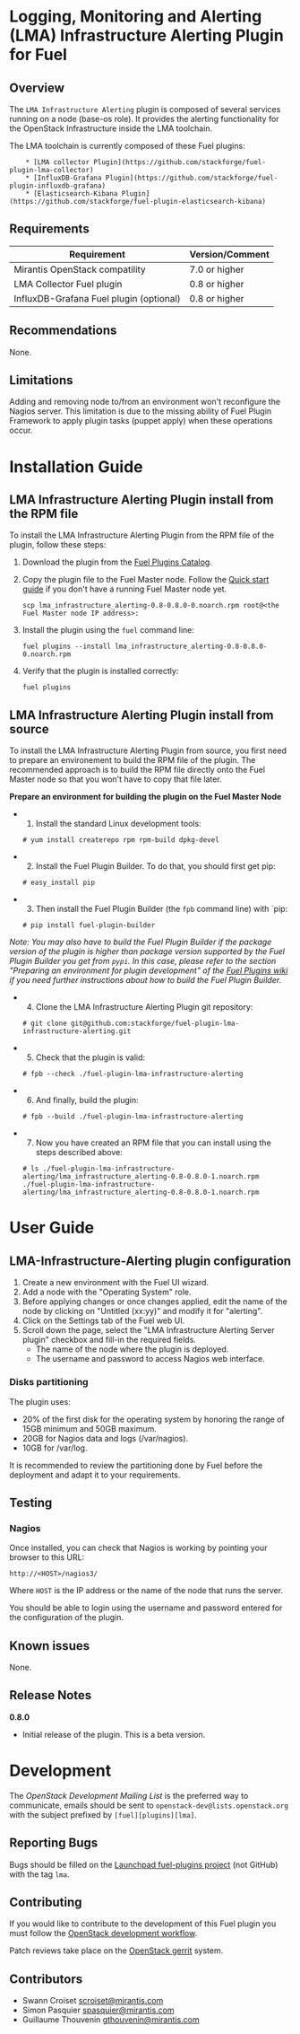 Logging, Monitoring and Alerting (LMA) Infrastructure Alerting Plugin for Fuel
==============================================================================

Overview
--------

The `LMA Infrastructure Alerting` plugin is composed of several services
running on a node (base-os role). It provides the alerting functionality for
the OpenStack Infrastructure inside the LMA toolchain.

The LMA toolchain is currently composed of these Fuel plugins:

        * [LMA collector Plugin](https://github.com/stackforge/fuel-plugin-lma-collector)
        * [InfluxDB-Grafana Plugin](https://github.com/stackforge/fuel-plugin-influxdb-grafana)
        * [Elasticsearch-Kibana Plugin](https://github.com/stackforge/fuel-plugin-elasticsearch-kibana)

Requirements
------------

| Requirement                               | Version/Comment  |
| ----------------------------------------- | -----------------|
| Mirantis OpenStack compatility            | 7.0 or higher    |
| LMA Collector Fuel plugin                 | 0.8 or higher    |
| InfluxDB-Grafana Fuel plugin (optional)   | 0.8 or higher    |

Recommendations
---------------

None.

Limitations
-----------

Adding and removing node to/from an environment won't reconfigure the Nagios
server.
This limitation is due to the missing ability of Fuel Plugin Framework to apply
plugin tasks (puppet apply) when these operations occur.


Installation Guide
==================

LMA Infrastructure Alerting Plugin install from the RPM file
------------------------------------------------------------

To install the LMA Infrastructure Alerting Plugin from the RPM file of the plugin, follow these steps:

1. Download the plugin from the [Fuel Plugins
   Catalog](https://software.mirantis.com/download-mirantis-openstack-fuel-plug-ins/).

2. Copy the plugin file to the Fuel Master node. Follow the [Quick start
   guide](https://software.mirantis.com/quick-start/) if you don't have a running
   Fuel Master node yet.

   ```
   scp lma_infrastructure_alerting-0.8-0.8.0-0.noarch.rpm root@<the Fuel Master node IP address>:
   ```

3. Install the plugin using the `fuel` command line:

   ```
   fuel plugins --install lma_infrastructure_alerting-0.8-0.8.0-0.noarch.rpm
   ```

4. Verify that the plugin is installed correctly:

   ```
   fuel plugins
   ```

LMA Infrastructure Alerting Plugin install from source
------------------------------------------------------

To install the LMA Infrastructure Alerting Plugin from source, you first need to prepare an
environement to build the RPM file of the plugin.
The recommended approach is to build the RPM file directly onto the Fuel Master
node so that you won't have to copy that file later.

**Prepare an environment for building the plugin on the Fuel Master Node**

* 1. Install the standard Linux development tools:

    ```
    # yum install createrepo rpm rpm-build dpkg-devel
    ```

* 2. Install the Fuel Plugin Builder. To do that, you should first get pip:

    ```
    # easy_install pip
    ```

* 3. Then install the Fuel Plugin Builder (the `fpb` command line) with `pip:

    ```
    # pip install fuel-plugin-builder
    ```

*Note: You may also have to build the Fuel Plugin Builder if the package version of the
plugin is higher than package version supported by the Fuel Plugin Builder you get from `pypi`.
In this case, please refer to the section "Preparing an environment for plugin development"
of the [Fuel Plugins wiki](https://wiki.openstack.org/wiki/Fuel/Plugins) if you
need further instructions about how to build the Fuel Plugin Builder.*

* 4. Clone the LMA Infrastructure Alerting Plugin git repository:

    ```
    # git clone git@github.com:stackforge/fuel-plugin-lma-infrastructure-alerting.git
    ```

* 5. Check that the plugin is valid:

    ```
    # fpb --check ./fuel-plugin-lma-infrastructure-alerting
    ```

* 6. And finally, build the plugin:

    ```
    # fpb --build ./fuel-plugin-lma-infrastructure-alerting
    ```

* 7. Now you have created an RPM file that you can install using the steps described above:

    ```
    # ls ./fuel-plugin-lma-infrastructure-alerting/lma_infrastructure_alerting-0.8-0.8.0-1.noarch.rpm
    ./fuel-plugin-lma-infrastructure-alerting/lma_infrastructure_alerting-0.8-0.8.0-1.noarch.rpm
    ```

User Guide
==========

**LMA-Infrastructure-Alerting** plugin configuration
----------------------------------------------------

1. Create a new environment with the Fuel UI wizard.
2. Add a node with the "Operating System" role.
3. Before applying changes or once changes applied, edit the name of the node by
   clicking on "Untitled (xx:yy)" and modify it for "alerting".
4. Click on the Settings tab of the Fuel web UI.
5. Scroll down the page, select the "LMA Infrastructure Alerting Server plugin"
   checkbox and fill-in the required fields.
    - The name of the node where the plugin is deployed.
    - The username and password to access Nagios web interface.

### Disks partitioning
The plugin uses:

- 20% of the first disk for the operating system by honoring the range of
  15GB minimum and 50GB maximum.
- 20GB for Nagios data and logs (/var/nagios).
- 10GB for /var/log.

It is recommended to review the partitioning done by Fuel before the deployment
and adapt it to your requirements.

Testing
-------

### Nagios

Once installed, you can check that Nagios is working by pointing your browser
to this URL:

```
http://<HOST>/nagios3/
```

Where `HOST` is the IP address or the name of the node that runs the server.

You should be able to login using the username and password entered for the
configuration of the plugin.

Known issues
------------

None.

Release Notes
-------------

**0.8.0**

* Initial release of the plugin. This is a beta version.


Development
===========

The *OpenStack Development Mailing List* is the preferred way to communicate,
emails should be sent to `openstack-dev@lists.openstack.org` with the subject
prefixed by `[fuel][plugins][lma]`.

Reporting Bugs
--------------

Bugs should be filled on the [Launchpad fuel-plugins project](
https://bugs.launchpad.net/fuel-plugins) (not GitHub) with the tag `lma`.


Contributing
------------

If you would like to contribute to the development of this Fuel plugin you must
follow the [OpenStack development workflow](
http://docs.openstack.org/infra/manual/developers.html#development-workflow).

Patch reviews take place on the [OpenStack gerrit](
https://review.openstack.org/#/q/status:open+project:stackforge/fuel-plugin-lma-infrastructure-alerting,n,z)
system.

Contributors
------------

* Swann Croiset <scroiset@mirantis.com>
* Simon Pasquier <spasquier@mirantis.com>
* Guillaume Thouvenin <gthouvenin@mirantis.com>

